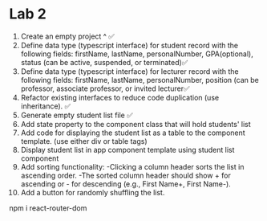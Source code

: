 # Lab 2

1. Create an empty project ^ ✅
2. Define data type (typescript interface) for student record with the following fields: firstName, lastName, personalNumber, GPA(optional), status (can be active, suspended, or terminated)✅
3. Define data type (typescript interface) for lecturer record with the following fields: firstName, lastName, personalNumber, position (can be professor, associate professor, or invited lecturer✅
4. Refactor existing interfaces to reduce code duplication (use inheritance). ✅
5. Generate empty student list file ✅
6. Add state property to the component class that will hold students' list
7. Add code for displaying the student list as a table to the component template. (use either div or table tags)
8. Display student list in app component template using student list component
9. Add sorting functionality:
   -Clicking a column header sorts the list in ascending order.
   -The sorted column header should show + for ascending or - for descending (e.g., First Name+, First Name-).
10. Add a button for randomly shuffling the list.

npm i react-router-dom
